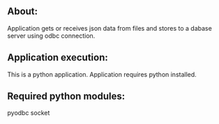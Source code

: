 
About:
------
Application gets or receives json data from files and stores to a dabase server using odbc connection.


Application execution:
----------------------
This is a python application.
Application requires python installed.


Required python modules:
------------------------
pyodbc
socket
